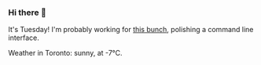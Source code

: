 ### Hi there :wave:

It's Tuesday! I'm probably working for [this bunch](https://github.com/kohofinancial), polishing a command line interface.

Weather in Toronto: sunny, at -7°C.
